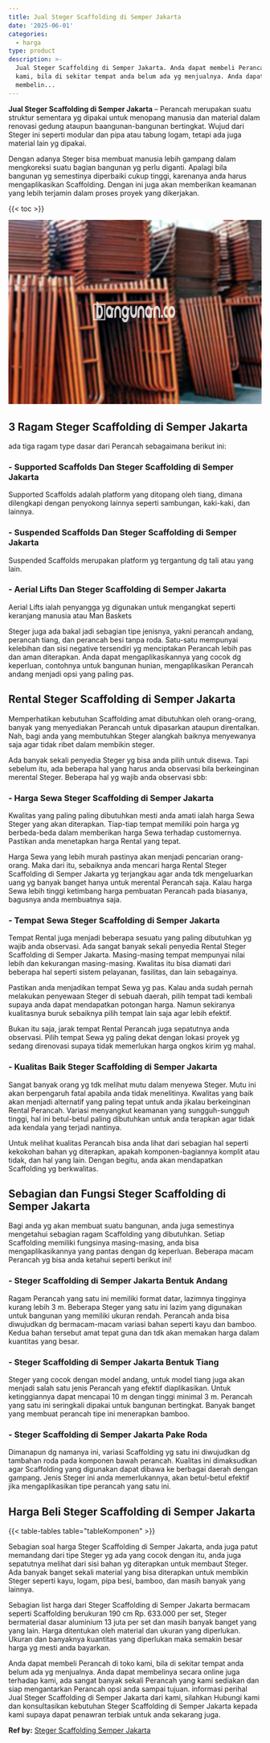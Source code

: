 ```yaml
---
title: Jual Steger Scaffolding di Semper Jakarta
date: '2025-06-01'
categories:
  - harga
type: product
description: >-
  Jual Steger Scaffolding di Semper Jakarta. Anda dapat membeli Perancah di toko
  kami, bila di sekitar tempat anda belum ada yg menjualnya. Anda dapat
  membelin...
---
```


**Jual Steger Scaffolding di Semper Jakarta** – Perancah merupakan suatu struktur sementara yg dipakai untuk menopang manusia dan material dalam renovasi gedung ataupun baangunan-bangunan bertingkat. Wujud dari Steger ini seperti modular dan pipa atau tabung logam, tetapi ada juga material lain yg dipakai.

Dengan adanya Steger bisa membuat manusia lebih gampang dalam mengkoreksi suatu bagian bangunan yg perlu diganti. Apalagi bila bangunan yg semestinya diperbaiki cukup tinggi, karenanya anda harus mengaplikasikan Scaffolding. Dengan ini juga akan memberikan keamanan yang lebih terjamin dalam proses proyek yang dikerjakan.

{{< toc >}}

![Jual Steger Scaffolding di Semper Jakarta](/images/sewa-scaffolding-steger-12.png)

## 3 Ragam Steger Scaffolding di Semper Jakarta

ada tiga ragam type dasar dari Perancah sebagaimana berikut ini:

### \- Supported Scaffolds Dan Steger Scaffolding di Semper Jakarta

Supported Scaffolds adalah platform yang ditopang oleh tiang, dimana dilengkapi dengan penyokong lainnya seperti sambungan, kaki-kaki, dan lainnya.

### \- Suspended Scaffolds Dan Steger Scaffolding di Semper Jakarta

Suspended Scaffolds merupakan platform yg tergantung dg tali atau yang lain.

### \- Aerial Lifts Dan Steger Scaffolding di Semper Jakarta

Aerial Lifts ialah penyangga yg digunakan untuk mengangkat seperti keranjang manusia atau Man Baskets

Steger juga ada bakal jadi sebagian tipe jenisnya, yakni perancah andang, perancah tiang, dan perancah besi tanpa roda. Satu-satu mempunyai kelebihan dan sisi negative tersendiri yg menciptakan Perancah lebih pas dan aman diterapkan. Anda dapat mengaplikasikannya yang cocok dg keperluan, contohnya untuk bangunan hunian, mengaplikasikan Perancah andang menjadi opsi yang paling pas.

## Rental Steger Scaffolding di Semper Jakarta

Memperhatikan kebutuhan Scaffolding amat dibutuhkan oleh orang-orang, banyak yang menyediakan Perancah untuk dipasarkan ataupun direntalkan. Nah, bagi anda yang membutuhkan Steger alangkah baiknya menyewanya saja agar tidak ribet dalam membikin steger.

Ada banyak sekali penyedia Steger yg bisa anda pilih untuk disewa. Tapi sebelum itu, ada beberapa hal yang harus anda observasi bila berkeinginan merental Steger. Beberapa hal yg wajib anda observasi sbb:

### \- Harga Sewa Steger Scaffolding di Semper Jakarta

Kwalitas yang paling paling dibutuhkan mesti anda amati ialah harga Sewa Steger yang akan diterapkan. Tiap-tiap tempat memiliki poin harga yg berbeda-beda dalam memberikan harga Sewa terhadap customernya. Pastikan anda menetapkan harga Rental yang tepat.

Harga Sewa yang lebih murah pastinya akan menjadi pencarian orang-orang. Maka dari itu, sebaiknya anda mencari harga Rental Steger Scaffolding di Semper Jakarta yg terjangkau agar anda tdk mengeluarkan uang yg banyak banget hanya untuk merental Perancah saja. Kalau harga Sewa lebih tinggi ketimbang harga pembuatan Perancah pada biasanya, bagusnya anda membuatnya saja.

### \- Tempat Sewa Steger Scaffolding di Semper Jakarta

Tempat Rental juga menjadi beberapa sesuatu yang paling dibutuhkan yg wajib anda observasi. Ada sangat banyak sekali penyedia Rental Steger Scaffolding di Semper Jakarta. Masing-masing tempat mempunyai nilai lebih dan kekurangan masing-masing. Kwalitas itu bisa diamati dari beberapa hal seperti sistem pelayanan, fasilitas, dan lain sebagainya.

Pastikan anda menjadikan tempat Sewa yg pas. Kalau anda sudah pernah melakukan penyewaan Steger di sebuah daerah, pilih tempat tadi kembali supaya anda dapat mendapatkan potongan harga. Namun sekiranya kualitasnya buruk sebaiknya pilih tempat lain saja agar lebih efektif.

Bukan itu saja, jarak tempat Rental Perancah juga sepatutnya anda observasi. Pilih tempat Sewa yg paling dekat dengan lokasi proyek yg sedang direnovasi supaya tidak memerlukan harga ongkos kirim yg mahal.

### \- Kualitas Baik Steger Scaffolding di Semper Jakarta

Sangat banyak orang yg tdk melihat mutu dalam menyewa Steger. Mutu ini akan berpengaruh fatal apabila anda tidak menelitinya. Kwalitas yang baik akan menjadi alternatif yang paling tepat untuk anda jikalau berkeinginan Rental Perancah. Variasi menyangkut keamanan yang sungguh-sungguh tinggi, hal ini betul-betul paling dibutuhkan untuk anda terapkan agar tidak ada kendala yang terjadi nantinya.

Untuk melihat kualitas Perancah bisa anda lihat dari sebagian hal seperti kekokohan bahan yg diterapkan, apakah komponen-bagiannya komplit atau tidak, dan hal yang lain. Dengan begitu, anda akan mendapatkan Scaffolding yg berkwalitas.

## Sebagian dan Fungsi Steger Scaffolding di Semper Jakarta

Bagi anda yg akan membuat suatu bangunan, anda juga semestinya mengetahui sebagian ragam Scaffolding yang dibutuhkan. Setiap Scaffolding memiliki fungsinya masing-masing, anda bisa mengaplikasikannya yang pantas dengan dg keperluan. Beberapa macam Perancah yg bisa anda ketahui seperti berikut ini!

### \- Steger Scaffolding di Semper Jakarta Bentuk Andang

Ragam Perancah yang satu ini memiliki format datar, lazimnya tingginya kurang lebih 3 m. Beberapa Steger yang satu ini lazim yang digunakan untuk bangunan yang memiliki ukuran rendah. Perancah anda bisa diwujudkan dg bermacam-macam variasi bahan seperti kayu dan bamboo. Kedua bahan tersebut amat tepat guna dan tdk akan memakan harga dalam kuantitas yang besar.

### \- Steger Scaffolding di Semper Jakarta Bentuk Tiang

Steger yang cocok dengan model andang, untuk model tiang juga akan menjadi salah satu jenis Perancah yang efektif diaplikasikan. Untuk ketinggiannya dapat mencapai 10 m dengan tinggi minimal 3 m. Perancah yang satu ini seringkali dipakai untuk bangunan bertingkat. Banyak banget yang membuat perancah tipe ini menerapkan bamboo.

### \- Steger Scaffolding di Semper Jakarta Pake Roda

Dimanapun dg namanya ini, variasi Scaffolding yg satu ini diwujudkan dg tambahan roda pada komponen bawah perancah. Kualitas ini dimaksudkan agar Scaffolding yang digunakan dapat dibawa ke berbagai daerah dengan gampang. Jenis Steger ini anda memerlukannya, akan betul-betul efektif jika mengaplikasikan tipe perancah yang satu ini.

## Harga Beli Steger Scaffolding di Semper Jakarta

{{< table-tables table="tableKomponen" >}}

Sebagian soal harga Steger Scaffolding di Semper Jakarta, anda juga patut memandang dari tipe Steger yg ada yang cocok dengan itu, anda juga sepatutnya melihat dari sisi bahan yg diterapkan untuk membaut Steger. Ada banyak banget sekali material yang bisa diterapkan untuk membikin Steger seperti kayu, logam, pipa besi, bamboo, dan masih banyak yang lainnya.

Sebagian list harga dari Steger Scaffolding di Semper Jakarta bermacam seperti Scaffolding berukuran 190 cm Rp. 633.000 per set, Steger bermaterial dasar aluminium 13 juta per set dan masih banyak banget yang yang lain. Harga ditentukan oleh material dan ukuran yang diperlukan. Ukuran dan banyaknya kuantitas yang diperlukan maka semakin besar harga yg mesti anda bayarkan.

Anda dapat membeli Perancah di toko kami, bila di sekitar tempat anda belum ada yg menjualnya. Anda dapat membelinya secara online juga terhadap kami, ada sangat banyak sekali Perancah yang kami sediakan dan siap mengantarkan Perancah opsi anda sampai tujuan. informasi perihal Jual Steger Scaffolding di Semper Jakarta dari kami, silahkan Hubungi kami dan konsultasikan kebutuhan Steger Scaffolding di Semper Jakarta kepada kami supaya dapat penawran terbiak untuk anda sekarang juga.

**Ref by:** [Steger Scaffolding Semper Jakarta](https://id.wikipedia.org/wiki/Steger)
